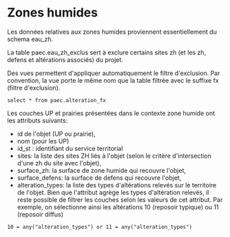 # Zones humides

Les données relatives aux zones humides proviennent essentiellement du schema eau_zh.

La table paec.eau_zh_exclus sert à exclure certains sites zh (et les zh, defens et altérations associés) du projet.

Des vues permettent d'appliquer automatiquement le filtre d'exclusion. Par convention, la vue porte le même nom que la table filtrée avec le suffixe fx (filtre d'exclusion).

    select * from paec.alteration_fx

Les couches UP et prairies présentées dans le contexte zone humide ont les attributs suivants:

- id de l'objet (UP ou prairie),
- nom (pour les UP)
- id_st : identifiant du service territorial
- sites: la liste des sites ZH liés à l'objet (selon le critère d'intersection d'une zh du site avec l'objet),
- surface_zh: la surface de zone humide qui recouvre l'objet,
- surface_defens: la surface de defens qui recouvre l'objet,
- alteration_types: la liste des types d'altérations relevés sur le territoire de l'objet. Bien que l'attribut agrège les types d'altération relevés, il reste possible de filtrer les couches selon les valeurs de cet attribut. Par exemple, on sélectionne ainsi les altérations 10 (reposoir typique) ou 11 (reposoir diffus)

```
10 = any("alteration_types") or 11 = any("alteration_types")
```
